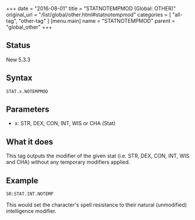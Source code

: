 +++
date = "2016-08-01"
title = "STATNOTEMPMOD (Global: OTHER)"
original_url = "/list/global/other.html#statnotempmod"
categories = [ "all-tag", "other-tag" ]
[menu.main]
    name = "STATNOTEMPMOD"
    parent = "global_other"
+++

## Status

New 5.3.3

## Syntax

`STAT.x.NOTEMPMOD`

## Parameters

-   x: STR, DEX, CON, INT, WIS or CHA (Stat)



What it does
------------

This tag outputs the modifier of the given stat (i.e. STR, DEX, CON,
INT, WIS and CHA) without any temporary modifiers applied.

Example
-------

`SR:STAT.INT.NOTEMP`

This would set the character's spell resistance to their natural
(unmodified) intelligence modifier.

